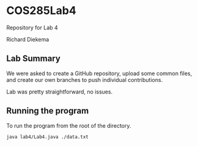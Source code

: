 # COS285Lab4
Repository for Lab 4

Richard Diekema

## Lab Summary

We were asked to create a GitHub repository, upload some common files, and
create our own branches to push individual contributions.

Lab was pretty straightforward, no issues. 


## Running the program

To run the program from the root of the directory.

```bash
java lab4/Lab4.java ./data.txt 
```